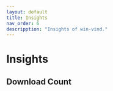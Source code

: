 ```yaml
---
layout: default
title: Insights  
nav_order: 6  
descripption: "Insights of win-vind."  
---  
```


# Insights  

## Download Count  

<canvas id="myChart"></canvas>
<script src="https://cdnjs.cloudflare.com/ajax/libs/Chart.js/2.7.2/Chart.bundle.js"></script>  
<script>  
var myLineChart = new Chart(ctx, {
    type: 'line',
    data: {
      labels: ['8月1日', '8月2日', '8月3日', '8月4日', '8月5日', '8月6日', '8月7日'],
      datasets: [
        {
          label: '最高気温(度）',
          data: [35, 34, 37, 35, 34, 35, 34, 25],
          borderColor: "rgba(255,0,0,1)",
          backgroundColor: "rgba(0,0,0,0)"
        },
        {
          label: '最低気温(度）',
          data: [25, 27, 27, 25, 26, 27, 25, 21],
          borderColor: "rgba(0,0,255,1)",
          backgroundColor: "rgba(0,0,0,0)"
        }
      ],
    },
    options: {
      title: {
        display: true,
        text: '気温（8月1日~8月7日）'
      },
      scales: {
        yAxes: [{
          ticks: {
            suggestedMax: 40,
            suggestedMin: 0,
            stepSize: 10,
            callback: function(value, index, values){
              return  value +  '度'
            }
          }
        }]
      },
    }
  });
</script>

